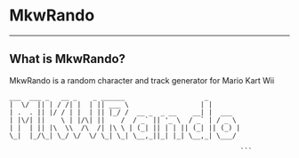 # MkwRando
<hr/>

## What is MkwRando?

MkwRando is a random character and track generator for Mario Kart Wii

``` 
___  ___ _   __ _    _ ______                    _        
|  \/  || | / /| |  | || ___ \                  | |       
| .  . || |/ / | |  | || |_/ /  __ _  _ __    __| |  ___  
| |\/| ||    \ | |/\| ||    /  / _` || '_ \  / _` | / _ \ 
| |  | || |\  \\  /\  /| |\ \ | (_| || | | || (_| || (_) |
\_|  |_/\_| \_/ \/  \/ \_| \_| \__,_||_| |_| \__,_| \___/ 
                                                          
                                                          ```